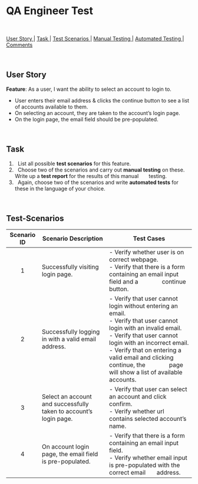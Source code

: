 # QA Engineer Test

<br/>

[User Story ](#user-story) |
[Task ](#task) |
[Test Scenarios ](#test-scenarios) |
[Manual Testing ](#manual-testing) |
[Automated Testing ](#automated-testing) |
[Comments ](#comments)

<br/>

## User Story
**Feature**: As a user, I want the ability to select an account to login to.

* User enters their email address & clicks the continue button to see a list of accounts available to them.
* On selecting an account, they are taken to the account’s login page.
* On the login page, the email field should be pre-populated.  

<br/>

## Task  

1. &nbsp; List all possible **test scenarios** for this feature.
2. &nbsp; Choose two of the scenarios and carry out **manual testing** on these. Write up a **test report** for the results of this manual &nbsp; &nbsp; &nbsp; testing.
3. &nbsp; Again, choose two of the scenarios and write **automated tests** for these in the language of your choice.

<br/>

## Test-Scenarios

| Scenario ID  | Scenario Description  | Test Cases |
|:----:|---|---|
| 1  | Successfully visiting login page.  |- Verify whether user is on correct webpage. <br/> - Verify that there is a form containing an email input field and a &nbsp; &nbsp; &nbsp; &nbsp; &nbsp; &nbsp; &nbsp; continue button. |
| 2  | Successfully logging in with a valid email address. |- Verify that user cannot login without entering an email. <br/> - Verify that user cannot login with an invalid email. <br/> - Verify that user cannot login with an incorrect email. <br/> - Verify that on entering a valid email and clicking continue, the &nbsp; &nbsp; &nbsp; &nbsp; &nbsp; &nbsp; &nbsp; page will show a list of available accounts. |
| 3  | Select an account and successfully taken to account’s login page.  |- Verify that user can select an account and click confirm. <br/> - Verify whether url contains selected account’s name. |
| 4  | On account login page, the email field is pre-populated.  | - Verify that there is a form containing an email input field. <br/> - Verify whether email input is pre-populated with the correct email &nbsp; &nbsp; &nbsp; address. |

<br/>
